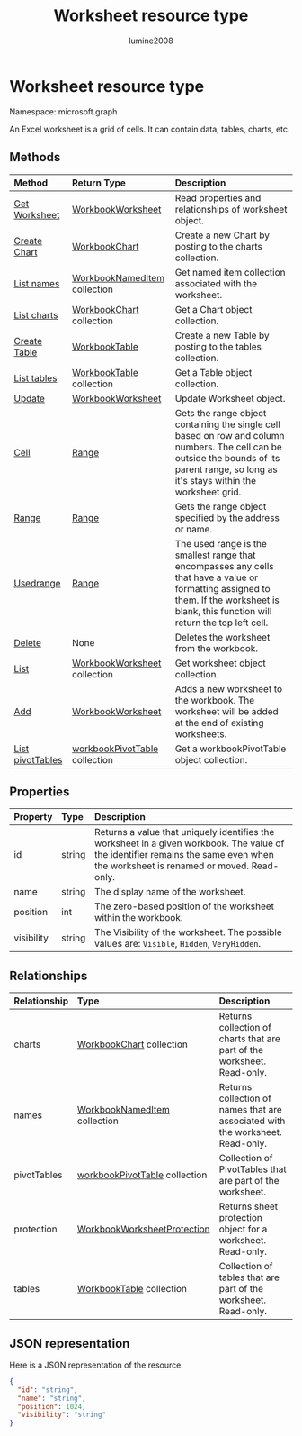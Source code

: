 ﻿---
title: "Worksheet resource type"
description: "An Excel worksheet is a grid of cells. It can contain data, tables, charts, etc."
localization_priority: Priority
author: "lumine2008"
ms.prod: "excel"
doc_type: resourcePageType
---

# Worksheet resource type

Namespace: microsoft.graph

An Excel worksheet is a grid of cells. It can contain data, tables, charts, etc.

## Methods

| Method                                                           | Return Type                                            | Description                                                                                                                                                                                |
| :--------------------------------------------------------------- | :----------------------------------------------------- | :----------------------------------------------------------------------------------------------------------------------------------------------------------------------------------------- |
| [Get Worksheet](../api/worksheet-get.md)                         | [WorkbookWorksheet](worksheet.md)                      | Read properties and relationships of worksheet object.                                                                                                                                     |
| [Create Chart](../api/worksheet-post-charts.md)                  | [WorkbookChart](chart.md)                              | Create a new Chart by posting to the charts collection.                                                                                                                                    |
| [List names](../api/worksheet-list-names.md)                     | [WorkbookNamedItem](nameditem.md) collection           | Get named item collection associated with the worksheet.                                                                                                                                   |
| [List charts](../api/worksheet-list-charts.md)                   | [WorkbookChart](chart.md) collection                   | Get a Chart object collection.                                                                                                                                                             |
| [Create Table](../api/worksheet-post-tables.md)                  | [WorkbookTable](table.md)                              | Create a new Table by posting to the tables collection.                                                                                                                                    |
| [List tables](../api/worksheet-list-tables.md)                   | [WorkbookTable](table.md) collection                   | Get a Table object collection.                                                                                                                                                             |
| [Update](../api/worksheet-update.md)                             | [WorkbookWorksheet](worksheet.md)                      | Update Worksheet object.                                                                                                                                                                   |
| [Cell](../api/worksheet-cell.md)                                 | [Range](range.md)                                      | Gets the range object containing the single cell based on row and column numbers. The cell can be outside the bounds of its parent range, so long as it's stays within the worksheet grid. |
| [Range](../api/worksheet-range.md)                               | [Range](range.md)                                      | Gets the range object specified by the address or name.                                                                                                                                    |
| [Usedrange](../api/worksheet-usedrange.md)                       | [Range](range.md)                                      | The used range is the smallest range that encompasses any cells that have a value or formatting assigned to them. If the worksheet is blank, this function will return the top left cell.  |
| [Delete](../api/worksheet-delete.md)                             | None                                                   | Deletes the worksheet from the workbook.                                                                                                                                                   |
| [List](../api/worksheet-list.md)                                 | [WorkbookWorksheet](worksheet.md) collection           | Get worksheet object collection.                                                                                                                                                           |
| [Add](../api/worksheetcollection-add.md)                         | [WorkbookWorksheet](worksheet.md)                      | Adds a new worksheet to the workbook. The worksheet will be added at the end of existing worksheets.                                                                                       |
| [List pivotTables](../api/workbookworksheet-list-pivottables.md) | [workbookPivotTable](workbookpivottable.md) collection | Get a workbookPivotTable object collection.                                                                                                                                                |

## Properties

| Property   | Type   | Description                                                                                                                                                                      |
| :--------- | :----- | :------------------------------------------------------------------------------------------------------------------------------------------------------------------------------- |
| id         | string | Returns a value that uniquely identifies the worksheet in a given workbook. The value of the identifier remains the same even when the worksheet is renamed or moved. Read-only. |
| name       | string | The display name of the worksheet.                                                                                                                                               |
| position   | int    | The zero-based position of the worksheet within the workbook.                                                                                                                    |
| visibility | string | The Visibility of the worksheet. The possible values are: `Visible`, `Hidden`, `VeryHidden`.                                                                                     |

## Relationships

| Relationship | Type                                                   | Description                                                                    |
| :----------- | :----------------------------------------------------- | :----------------------------------------------------------------------------- |
| charts       | [WorkbookChart](chart.md) collection                   | Returns collection of charts that are part of the worksheet. Read-only.        |
| names        | [WorkbookNamedItem](nameditem.md) collection           | Returns collection of names that are associated with the worksheet. Read-only. |
| pivotTables  | [workbookPivotTable](workbookpivottable.md) collection | Collection of PivotTables that are part of the worksheet.                      |
| protection   | [WorkbookWorksheetProtection](worksheetprotection.md)  | Returns sheet protection object for a worksheet. Read-only.                    |
| tables       | [WorkbookTable](table.md) collection                   | Collection of tables that are part of the worksheet. Read-only.                |

## JSON representation

Here is a JSON representation of the resource.

<!--{
  "blockType": "resource",
  "optionalProperties": [],
  "keyProperty": "id",
  "baseType": "microsoft.graph.entity",
  "@odata.type": "microsoft.graph.workbookWorksheet"
}-->

```json
{
  "id": "string",
  "name": "string",
  "position": 1024,
  "visibility": "string"
}

```

<!-- uuid: 8fcb5dbc-d5aa-4681-8e31-b001d5168d79
2015-10-25 14:57:30 UTC -->

<!-- {
  "type": "#page.annotation",
  "description": "Worksheet resource",
  "keywords": "",
  "section": "documentation",
  "tocPath": ""
}-->
